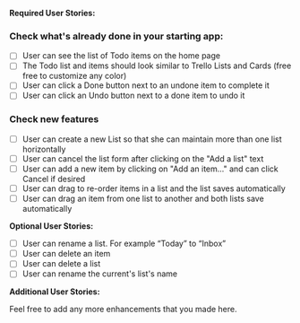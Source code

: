 **Required User Stories:**

### Check what's already done in your starting app:

- [ ] User can see the list of Todo items on the home page
- [ ] The Todo list and items should look similar to Trello Lists and Cards (free free to customize any color)
- [ ] User can click a Done button next to an undone item to complete it
- [ ] User can click an Undo button next to a done item to undo it

### Check new features

- [ ] User can create a new List so that she can maintain more than one list horizontally
- [ ] User can cancel the list form after clicking on the "Add a list" text
- [ ] User can add a new item by clicking on "Add an item..." and can click Cancel if desired
- [ ] User can drag to re-order items in a list and the list saves automatically
- [ ] User can drag an item from one list to another and both lists save automatically

**Optional User Stories:**

- [ ] User can rename a list. For example “Today” to “Inbox”
- [ ] User can delete an item
- [ ] User can delete a list
- [ ] User can rename the current's list's name

**Additional User Stories:**

Feel free to add any more enhancements that you made here.

